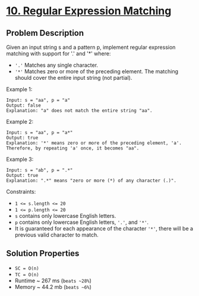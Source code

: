 # [10. Regular Expression Matching](https://leetcode.com/problems/regular-expression-matching/description/)

## Problem Description

Given an input string s and a pattern p, implement regular expression matching with support for '.' and '*' where:
* `'.'` Matches any single character.
* `'*'` Matches zero or more of the preceding element.
The matching should cover the entire input string (not partial).



Example 1:
```
Input: s = "aa", p = "a"
Output: false
Explanation: "a" does not match the entire string "aa".
```

Example 2:
```
Input: s = "aa", p = "a*"
Output: true
Explanation: '*' means zero or more of the preceding element, 'a'. Therefore, by repeating 'a' once, it becomes "aa".
```

Example 3:
```
Input: s = "ab", p = ".*"
Output: true
Explanation: ".*" means "zero or more (*) of any character (.)".
```


Constraints:

* `1 <= s.length <= 20`
* `1 <= p.length <= 20`
* `s` contains only lowercase English letters.
* `p` contains only lowercase English letters, `'.'`, and `'*'`.
* It is guaranteed for each appearance of the character `'*'`, there will be a previous valid character to match.

## Solution Properties

* `SC = O(n)`
* `TC = O(n)`
* Runtime ~ 267 ms (`beats ~28%`)
* Memory ~ 44.2 mb (`beats ~6%`)